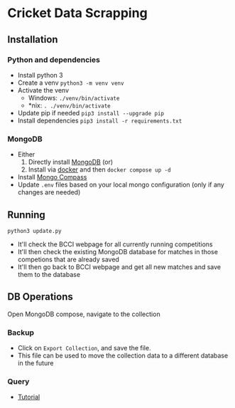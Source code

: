 # Cricket Data Scrapping

## Installation

### Python and dependencies

- Install python 3
- Create a venv `python3 -m venv venv`
- Activate the venv
  - Windows: `./venv/bin/activate`
  - \*nix: `. ./venv/bin/activate`
- Update pip if needed `pip3 install --upgrade pip`
- Install dependencies `pip3 install -r requirements.txt`

### MongoDB

- Either
  1. Directly install [MongoDB](https://www.mongodb.com/try/download/community) (or)
  2. Install via [docker](https://www.docker.com/products/docker-desktop/) and then `docker compose up -d`
- Install [Mongo Compass](https://www.mongodb.com/products/compass)
- Update `.env` files based on your local mongo configuration (only if any changes are needed)

## Running

`python3 update.py`

- It'll check the BCCI webpage for all currently running competitions
- It'll then check the existing MongoDB database for matches in those competions that are already saved
- It'll then go back to BCCI webpage and get all new matches and save them to the database

## DB Operations

Open MongoDB compose, navigate to the collection

### Backup

- Click on `Export Collection`, and save the file.
- This file can be used to move the collection data to a different database in the future

### Query

- [Tutorial](https://www.mongodb.com/docs/manual/tutorial/query-documents/)
